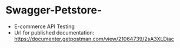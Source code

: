 # Swagger-Petstore-
- E-commerce API Testing
- Url for published documentation:
https://documenter.getpostman.com/view/21064739/2sA3XLDiac
